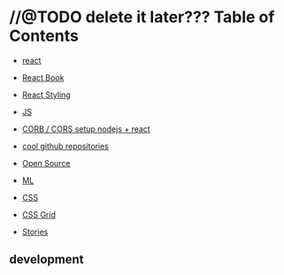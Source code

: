 //@TODO delete it later???
Table of Contents
=================

 * [react](#react)
 * [React Book](#book)
 * [React Styling](#styling)

 * [JS](#js)


 * [CORB / CORS setup nodejs + react](#xxx)
 * [cool github repositories](#cool-github-repositories)

 * [Open Source](#oss)
 * [ML](#ml)

 * [CSS](#css)
 * [CSS Grid](#css-grid)

 * [Stories](#stories)

## development
